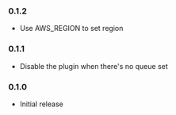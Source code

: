 ### 0.1.2
- Use AWS_REGION to set region

### 0.1.1
- Disable the plugin when there's no queue set

### 0.1.0
- Initial release
